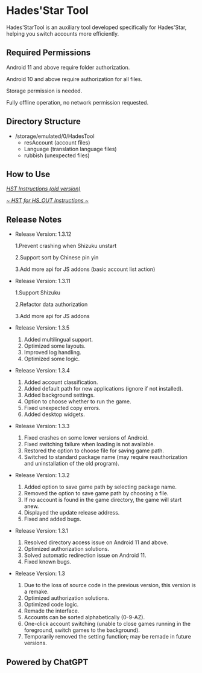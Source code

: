 # Hades'Star Tool

Hades'StarTool is an auxiliary tool developed specifically for Hades'Star, helping you switch accounts more efficiently.

## Required Permissions

Android 11 and above require folder authorization.

Android 10 and above require authorization for all files.

Storage permission is needed.

Fully offline operation, no network permission requested.

## Directory Structure

- /storage/emulated/0/HadesTool
  - resAccount (account files)
  - Language (translation language files)
  - rubbish (unexpected files)

## How to Use

[<i>HST Instructions (old version)</i>](https://www.bilibili.com/video/BV1Yg41147Hm/?share_source=copy_web&vd_source=ce022a5957ae220f7de93c3d9a4dfba2)

[<i>~ HST for HS_OUT Instructions ~</i>](https://www.bilibili.com/video/BV14Z421p7cY/?share_source=copy_web&vd_source=ce022a5957ae220f7de93c3d9a4dfba2)

## Release Notes
- Release Version: 1.3.12

 	1.Prevent crashing when Shizuku unstart

 	2.Support sort by Chinese pin yin

 	3.Add more api for JS addons (basic account list action)

- Release Version: 1.3.11

  1.Support Shizuku

  2.Refactor data authorization

  3.Add more api for JS addons

- Release Version: 1.3.5
  1. Added multilingual support.
  2. Optimized some layouts.
  3. Improved log handling.
  4. Optimized some logic.

- Release Version: 1.3.4
  1. Added account classification.
  2. Added default path for new applications (ignore if not installed).
  3. Added background settings.
  4. Option to choose whether to run the game.
  5. Fixed unexpected copy errors.
  6. Added desktop widgets.

- Release Version: 1.3.3
  1. Fixed crashes on some lower versions of Android.
  2. Fixed switching failure when loading is not available.
  3. Restored the option to choose file for saving game path.
  4. Switched to standard package name (may require reauthorization and uninstallation of the old program).

- Release Version: 1.3.2
  1. Added option to save game path by selecting package name.
  2. Removed the option to save game path by choosing a file.
  3. If no account is found in the game directory, the game will start anew.
  4. Displayed the update release address.
  5. Fixed and added bugs.

- Release Version: 1.3.1
  1. Resolved directory access issue on Android 11 and above.
  2. Optimized authorization solutions.
  3. Solved automatic redirection issue on Android 11.
  4. Fixed known bugs.

- Release Version: 1.3
  1. Due to the loss of source code in the previous version, this version is a remake.
  2. Optimized authorization solutions.
  3. Optimized code logic.
  4. Remade the interface.
  5. Accounts can be sorted alphabetically (0-9-AZ).
  6. One-click account switching (unable to close games running in the foreground, switch games to the background).
  7. Temporarily removed the setting function; may be remade in future versions.

## Powered by ChatGPT
